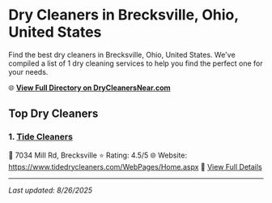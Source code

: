 # Dry Cleaners in Brecksville, Ohio, United States

Find the best dry cleaners in Brecksville, Ohio, United States. We've compiled a list of 1 dry cleaning services to help you find the perfect one for your needs.

🌐 **[View Full Directory on DryCleanersNear.com](https://drycleanersnear.com/city/US/Ohio/Brecksville)**

## Top Dry Cleaners

### 1. [Tide Cleaners](https://drycleanersnear.com/dryCleaner/6875b6919b5c02c2ea278046/tide-cleaners)
📍 7034 Mill Rd, Brecksville
⭐ Rating: 4.5/5
🌐 Website: https://www.tidedrycleaners.com/WebPages/Home.aspx
🔗 [View Full Details](https://drycleanersnear.com/dryCleaner/6875b6919b5c02c2ea278046/tide-cleaners)


---

*Last updated: 8/26/2025*
